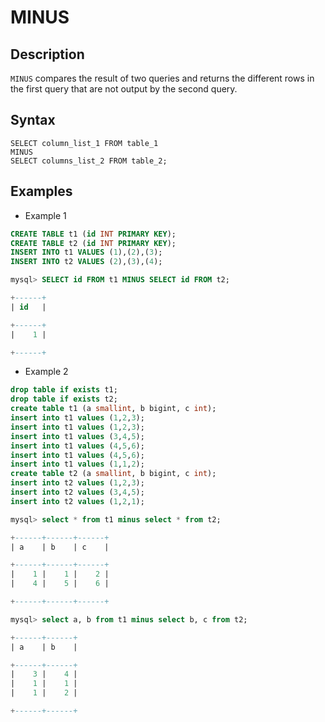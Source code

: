 # **MINUS**

## **Description**

`MINUS` compares the result of two queries and returns the different rows in the first query that are not output by the second query.

## **Syntax**

```
SELECT column_list_1 FROM table_1
MINUS
SELECT columns_list_2 FROM table_2;
```

## **Examples**

- Example 1

```sql
CREATE TABLE t1 (id INT PRIMARY KEY);
CREATE TABLE t2 (id INT PRIMARY KEY);
INSERT INTO t1 VALUES (1),(2),(3);
INSERT INTO t2 VALUES (2),(3),(4);

mysql> SELECT id FROM t1 MINUS SELECT id FROM t2;

+------+
| id   |

+------+
|    1 |

+------+
```

- Example 2

```sql
drop table if exists t1;
drop table if exists t2;
create table t1 (a smallint, b bigint, c int);
insert into t1 values (1,2,3);
insert into t1 values (1,2,3);
insert into t1 values (3,4,5);
insert into t1 values (4,5,6);
insert into t1 values (4,5,6);
insert into t1 values (1,1,2);
create table t2 (a smallint, b bigint, c int);
insert into t2 values (1,2,3);
insert into t2 values (3,4,5);
insert into t2 values (1,2,1);

mysql> select * from t1 minus select * from t2;

+------+------+------+
| a    | b    | c    |

+------+------+------+
|    1 |    1 |    2 |
|    4 |    5 |    6 |

+------+------+------+

mysql> select a, b from t1 minus select b, c from t2;

+------+------+
| a    | b    |

+------+------+
|    3 |    4 |
|    1 |    1 |
|    1 |    2 |

+------+------+
```
